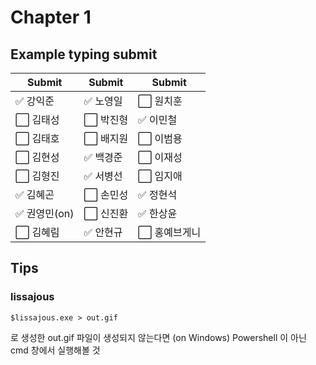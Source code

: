 # Chapter 1 

## Example typing submit

|Submit|Submit|Submit|
| ----- | ----- | ----- |
|✅ 강익준     |✅ 노영일 |⬜️ 원치훈     |
|⬜️ 김태성     |⬜️ 박진형 |✅ 이민철     |
|⬜️ 김태호     |⬜️ 배지원 |⬜️ 이범용     |
|⬜️ 김현성     |✅ 백경준 |⬜️ 이재성     |
|⬜️ 김형진     |✅ 서병선 |⬜️ 임지애     |
|✅ 김혜곤     |⬜️ 손민성 |✅ 정현석     |
|✅ 권영민(on) |⬜️ 신진환 |✅ 한상윤     |
|⬜️ 김혜림     |✅ 안현규 |⬜️ 홍예브게니  |

## Tips


### lissajous
```
$lissajous.exe > out.gif 
```

로 생성한 out.gif 파일이 생성되지 않는다면 (on Windows)
Powershell 이 아닌 cmd 창에서 실행해볼 것
